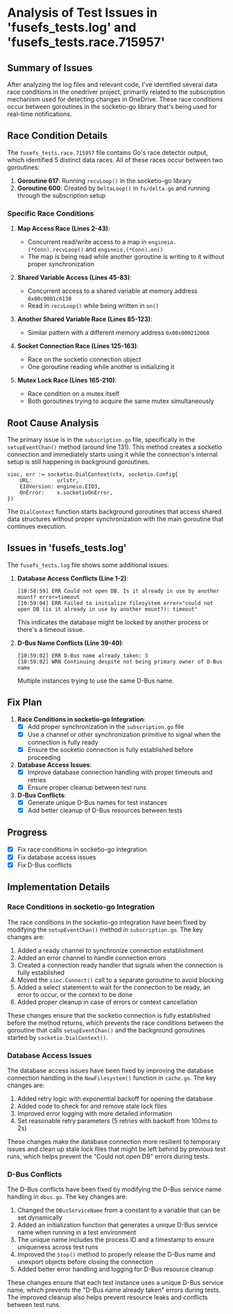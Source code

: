 # Analysis of Test Issues in 'fusefs_tests.log' and 'fusefs_tests.race.715957'

## Summary of Issues

After analyzing the log files and relevant code, I've identified several data race conditions in the onedriver project, primarily related to the subscription mechanism used for detecting changes in OneDrive. These race conditions occur between goroutines in the socketio-go library that's being used for real-time notifications.

## Race Condition Details

The `fusefs_tests.race.715957` file contains Go's race detector output, which identified 5 distinct data races. All of these races occur between two goroutines:

1. **Goroutine 617**: Running `recvLoop()` in the socketio-go library
2. **Goroutine 600**: Created by `DeltaLoop()` in `fs/delta.go` and running through the subscription setup

### Specific Race Conditions

1. **Map Access Race (Lines 2-43)**:
   - Concurrent read/write access to a map in `engineio.(*Conn).recvLoop()` and `engineio.(*Conn).on()`
   - The map is being read while another goroutine is writing to it without proper synchronization

2. **Shared Variable Access (Lines 45-83)**:
   - Concurrent access to a shared variable at memory address `0x00c0001c6130`
   - Read in `recvLoop()` while being written in `on()`

3. **Another Shared Variable Race (Lines 85-123)**:
   - Similar pattern with a different memory address `0x00c000212068`

4. **Socket Connection Race (Lines 125-163)**:
   - Race on the socketio connection object
   - One goroutine reading while another is initializing it

5. **Mutex Lock Race (Lines 165-210)**:
   - Race condition on a mutex itself
   - Both goroutines trying to acquire the same mutex simultaneously

## Root Cause Analysis

The primary issue is in the `subscription.go` file, specifically in the `setupEventChan()` method (around line 131). This method creates a socketio connection and immediately starts using it while the connection's internal setup is still happening in background goroutines.

```
sioc, err := socketio.DialContext(ctx, socketio.Config{
    URL:        urlstr,
    EIOVersion: engineio.EIO3,
    OnError:    s.socketioOnError,
})
```

The `DialContext` function starts background goroutines that access shared data structures without proper synchronization with the main goroutine that continues execution.

## Issues in 'fusefs_tests.log'

The `fusefs_tests.log` file shows some additional issues:

1. **Database Access Conflicts (Line 1-2)**:
   ```
   [10:58:59] ERR Could not open DB. Is it already in use by another mount? error=timeout
   [10:59:04] ERR Failed to initialize filesystem error="could not open DB (is it already in use by another mount?): timeout"
   ```
   This indicates the database might be locked by another process or there's a timeout issue.

2. **D-Bus Name Conflicts (Line 39-40)**:
   ```
   [10:59:02] ERR D-Bus name already taken: 3
   [10:59:02] WRN Continuing despite not being primary owner of D-Bus name
   ```
   Multiple instances trying to use the same D-Bus name.

## Fix Plan

1. **Race Conditions in socketio-go Integration**:
   - [x] Add proper synchronization in the `subscription.go` file
   - [x] Use a channel or other synchronization primitive to signal when the connection is fully ready
   - [x] Ensure the socketio connection is fully established before proceeding

2. **Database Access Issues**:
   - [x] Improve database connection handling with proper timeouts and retries
   - [x] Ensure proper cleanup between test runs

3. **D-Bus Conflicts**:
   - [x] Generate unique D-Bus names for test instances
   - [x] Add better cleanup of D-Bus resources between tests

## Progress

- [x] Fix race conditions in socketio-go integration
- [x] Fix database access issues
- [x] Fix D-Bus conflicts

## Implementation Details

### Race Conditions in socketio-go Integration

The race conditions in the socketio-go integration have been fixed by modifying the `setupEventChan()` method in `subscription.go`. The key changes are:

1. Added a ready channel to synchronize connection establishment
2. Added an error channel to handle connection errors
3. Created a connection ready handler that signals when the connection is fully established
4. Moved the `sioc.Connect()` call to a separate goroutine to avoid blocking
5. Added a select statement to wait for the connection to be ready, an error to occur, or the context to be done
6. Added proper cleanup in case of errors or context cancellation

These changes ensure that the socketio connection is fully established before the method returns, which prevents the race conditions between the goroutine that calls `setupEventChan()` and the background goroutines started by `socketio.DialContext()`.

### Database Access Issues

The database access issues have been fixed by improving the database connection handling in the `NewFilesystem()` function in `cache.go`. The key changes are:

1. Added retry logic with exponential backoff for opening the database
2. Added code to check for and remove stale lock files
3. Improved error logging with more detailed information
4. Set reasonable retry parameters (5 retries with backoff from 100ms to 2s)

These changes make the database connection more resilient to temporary issues and clean up stale lock files that might be left behind by previous test runs, which helps prevent the "Could not open DB" errors during tests.

### D-Bus Conflicts

The D-Bus conflicts have been fixed by modifying the D-Bus service name handling in `dbus.go`. The key changes are:

1. Changed the `DBusServiceName` from a constant to a variable that can be set dynamically
2. Added an initialization function that generates a unique D-Bus service name when running in a test environment
3. The unique name includes the process ID and a timestamp to ensure uniqueness across test runs
4. Improved the `Stop()` method to properly release the D-Bus name and unexport objects before closing the connection
5. Added better error handling and logging for D-Bus resource cleanup

These changes ensure that each test instance uses a unique D-Bus service name, which prevents the "D-Bus name already taken" errors during tests. The improved cleanup also helps prevent resource leaks and conflicts between test runs.
